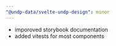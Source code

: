 ```yaml
---
"@undp-data/svelte-undp-design": minor
---
```


- imporoved storybook documentation
- added vitests for most components
